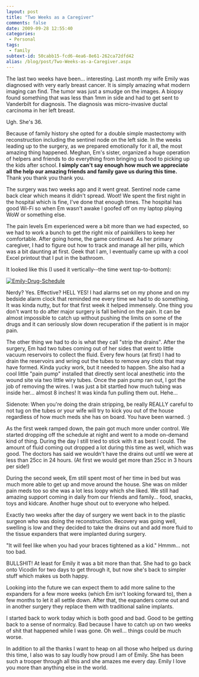 ```yaml
---
layout: post
title: "Two Weeks as a Caregiver"
comments: false
date: 2009-09-28 12:55:40
categories:
 - Personal
tags:
 - family
subtext-id: 50cabb15-fcd6-4ea6-8e61-262ca72dfd42
alias: /blog/post/Two-Weeks-as-a-Caregiver.aspx
---
```



The last two weeks have been... interesting. Last month my wife Emily was diagnosed with very early breast cancer. It is simply amazing what modern imaging can find. The tumor was just a smudge on the images. A biopsy found something that was less than 1mm in side and had to get sent to Vanderbilt for diagnosis. The diagnosis was micro-invasive ductal carcinoma in her left breast. 

Ugh. She's 36.

Because of family history she opted for a double simple mastectomy with reconstruction including the sentinel node on the left side. In the weeks leading up to the surgery, as we prepared emotionally for it all, the most amazing thing happened. Meghan, Em's sister, organized a huge operation of helpers and friends to do everything from bringing us food to picking up the kids after school. **I simply can't say enough how much we appreciate all the help our amazing friends and family gave us during this time.** Thank you thank you thank you.

The surgery was two weeks ago and it went great. Sentinel node came back clear which means it didn't spread. Woot! We spent the first night in the hospital which is fine, I've done that enough times. The hospital has good Wi-Fi so when Em wasn't awake I goofed off on my laptop playing WoW or something else.

The pain levels Em experienced were a bit more than we had expected, so we had to work a bunch to get the right mix of painkillers to keep her comfortable. After going home, the game continued. As her primary caregiver, I had to figure out how to track and manage all her pills, which was a bit daunting at first. Geek that I am, I eventually came up with a cool Excel printout that I put in the bathroom.

It looked like this (I used it vertically--the time went top-to-bottom):

[![Emily-Drug-Schedule](/images/blog/WindowsLiveWriter/TwoWeeksasaCaregiver/4E9E6285/EmilyDrugSchedule_thumb.png)](/images/blog/WindowsLiveWriter/TwoWeeksasaCaregiver/2F5BBBB2/EmilyDrugSchedule.png)

Nerdy? Yes. Effective? HELL YES! I had alarms set on my phone and on my bedside alarm clock that reminded me every time we had to do something. It was kinda nutty, but for that first week it helped immensely. One thing you don't want to do after major surgery is fall behind on the pain. It can be almost impossible to catch up without pushing the limits on some of the drugs and it can seriously slow down recuperation if the patient is in major pain.

The other thing we had to do is what they call "strip the drains". After the surgery, Em had two tubes coming out of her sides that went to little vacuum reservoirs to collect the fluid. Every few hours (at first) I had to drain the reservoirs and wring out the tubes to remove any clots that may have formed. Kinda yucky work, but it needed to happen. She also had a cool little "pain pump" installed that directly sent local anesthetic into the wound site via two little wiry tubes. Once the pain pump ran out, I got the job of removing the wires. I was just a bit startled how much tubing was inside her... almost 8 inches! It was kinda fun pulling them out. Hehe...

Sidenote: When you're doing the drain stripping, be really REALLY careful to not tug on the tubes or your wife will try to kick you out of the house regardless of how much meds she has on board. You have been warned. :)

As the first week ramped down, the pain got much more under control. We started dropping off the schedule at night and went to a mode on-demand kind of thing. During the day I still tried to stick with it as best I could. The amount of fluid coming out dropped a lot during this time as well, which was good. The doctors has said we wouldn't have the drains out until we were at less than 25cc in 24 hours. (At first we would get more than 25cc in 3 hours per side!)

During the second week, Em still spent most of her time in bed but was much more able to get up and move around the house. She was on milder pain meds too so she was a lot less loopy which she liked. We still had amazing support coming in daily from our friends and family... food, snacks, toys and kidcare. Another huge shout out to everyone who helped.

Exactly two weeks after the day of surgery we went back in to the plastic surgeon who was doing the reconstruction. Recovery was going well, swelling is low and they decided to take the drains out and add more fluid to the tissue expanders that were implanted during surgery.

"It will feel like when you had your braces tightened as a kid." Hmmm... not too bad.

BULLSHIT! At least for Emily it was a bit more than that. She had to go back onto Vicodin for two days to get through it, but now she's back to simpler stuff which makes us both happy.

Looking into the future we can expect them to add more saline to the expanders for a few more weeks (which Em isn't looking forward to), then a few months to let it all settle down. After that, the expanders come out and in another surgery they replace them with traditional saline implants.

I started back to work today which is both good and bad. Good to be getting back to a sense of normalcy. Bad because I have to catch up on two weeks of shit that happened while I was gone. Oh well... things could be much worse.

In addition to all the thanks I want to heap on all those who helped us during this time, I also was to say loudly how proud I am of Emily. She has been such a trooper through all this and she amazes me every day. Emily I love you more than anything else in the world.
